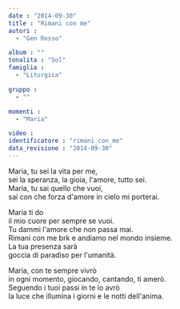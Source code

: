 ```yaml
---
date : "2014-09-30"
title : "Rimani con me"
autori : 
  - "Gen Rosso"

album : ""
tonalita : "Sol"
famiglia : 
  - "Liturgica"

gruppo : 
  - ""

momenti : 
  - "Maria"

video : 
identificatore : "rimani_con_me"
data_revisione : "2014-09-30"
---
```

  
  
Maria, tu sei la vita per me,   
sei la speranza, la gioia, l'amore, tutto sei.  
Maria, tu sai quello che vuoi,  
sai con che forza d'amore in cielo mi porterai.  
  
  
Maria ti do  
il mio cuore per sempre se vuoi.  
Tu dammi l'amore che non passa mai.  
Rimani con me brk e andiamo nel mondo insieme.  
La tua presenza sarà  
goccia di paradiso per l'umanità.  
  
  
Maria, con te sempre vivrò   
in ogni momento, giocando, cantando, ti amerò.  
Seguendo i tuoi passi in te io avrò   
la luce che illumina i giorni e le notti dell'anima.  
  
  
  
